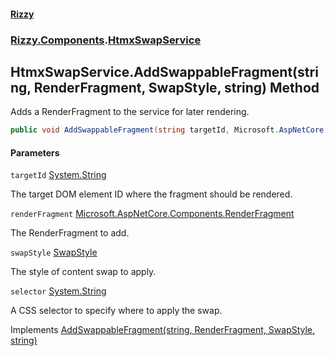 #### [Rizzy](index 'index')
### [Rizzy.Components](Rizzy.Components 'Rizzy.Components').[HtmxSwapService](Rizzy.Components.HtmxSwapService 'Rizzy.Components.HtmxSwapService')

## HtmxSwapService.AddSwappableFragment(string, RenderFragment, SwapStyle, string) Method

Adds a RenderFragment to the service for later rendering.

```csharp
public void AddSwappableFragment(string targetId, Microsoft.AspNetCore.Components.RenderFragment renderFragment, Rizzy.SwapStyle swapStyle=Rizzy.SwapStyle.outerHTML, string? selector=null);
```
#### Parameters

<a name='Rizzy.Components.HtmxSwapService.AddSwappableFragment(string,Microsoft.AspNetCore.Components.RenderFragment,Rizzy.SwapStyle,string).targetId'></a>

`targetId` [System.String](https://docs.microsoft.com/en-us/dotnet/api/System.String 'System.String')

The target DOM element ID where the fragment should be rendered.

<a name='Rizzy.Components.HtmxSwapService.AddSwappableFragment(string,Microsoft.AspNetCore.Components.RenderFragment,Rizzy.SwapStyle,string).renderFragment'></a>

`renderFragment` [Microsoft.AspNetCore.Components.RenderFragment](https://docs.microsoft.com/en-us/dotnet/api/Microsoft.AspNetCore.Components.RenderFragment 'Microsoft.AspNetCore.Components.RenderFragment')

The RenderFragment to add.

<a name='Rizzy.Components.HtmxSwapService.AddSwappableFragment(string,Microsoft.AspNetCore.Components.RenderFragment,Rizzy.SwapStyle,string).swapStyle'></a>

`swapStyle` [SwapStyle](Rizzy.SwapStyle 'Rizzy.SwapStyle')

The style of content swap to apply.

<a name='Rizzy.Components.HtmxSwapService.AddSwappableFragment(string,Microsoft.AspNetCore.Components.RenderFragment,Rizzy.SwapStyle,string).selector'></a>

`selector` [System.String](https://docs.microsoft.com/en-us/dotnet/api/System.String 'System.String')

A CSS selector to specify where to apply the swap.

Implements [AddSwappableFragment(string, RenderFragment, SwapStyle, string)](Rizzy.Components.IHtmxSwapService.AddSwappableFragment(string,Microsoft.AspNetCore.Components.RenderFragment,Rizzy.SwapStyle,string) 'Rizzy.Components.IHtmxSwapService.AddSwappableFragment(string, Microsoft.AspNetCore.Components.RenderFragment, Rizzy.SwapStyle, string)')